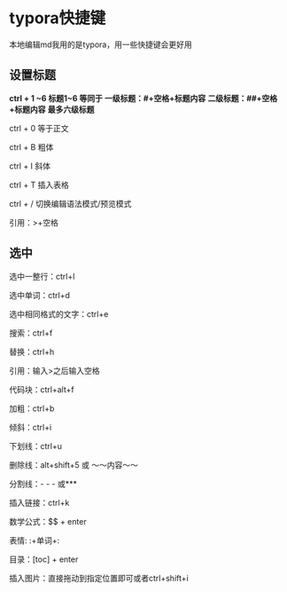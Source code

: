 # typora快捷键

本地编辑md我用的是typora，用一些快捷键会更好用



## 设置标题

**ctrl + 1 ~6 标题1~6 等同于**
**一级标题：#+空格+标题内容**
**二级标题：##+空格+标题内容**
**最多六级标题**

ctrl + 0 等于正文



ctrl + B 粗体

ctrl + I 斜体

ctrl + T 插入表格

ctrl + / 切换编辑语法模式/预览模式


引用：>+空格

## 选中

选中一整行：ctrl+l

选中单词：ctrl+d

选中相同格式的文字：ctrl+e



搜索：ctrl+f

替换：ctrl+h



引用：输入>之后输入空格

代码块：ctrl+alt+f

加粗：ctrl+b

倾斜：ctrl+i

下划线：ctrl+u

删除线：alt+shift+5 或 ～～内容～～

分割线：- - - 或***

插入链接：ctrl+k

数学公式：$$ + enter

表情: :+单词+:

目录：[toc] + enter

插入图片：直接拖动到指定位置即可或者ctrl+shift+i

